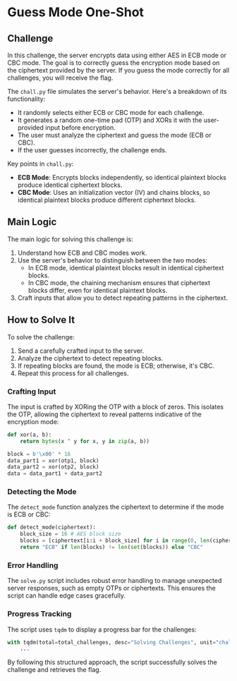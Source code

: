 # Guess Mode One-Shot

## Challenge

In this challenge, the server encrypts data using either AES in ECB mode or CBC mode. The goal is to correctly guess the encryption mode based on the ciphertext provided by the server. If you guess the mode correctly for all challenges, you will receive the flag.

The `chall.py` file simulates the server's behavior. Here's a breakdown of its functionality:
- It randomly selects either ECB or CBC mode for each challenge.
- It generates a random one-time pad (OTP) and XORs it with the user-provided input before encryption.
- The user must analyze the ciphertext and guess the mode (ECB or CBC).
- If the user guesses incorrectly, the challenge ends.

Key points in `chall.py`:
- **ECB Mode**: Encrypts blocks independently, so identical plaintext blocks produce identical ciphertext blocks.
- **CBC Mode**: Uses an initialization vector (IV) and chains blocks, so identical plaintext blocks produce different ciphertext blocks.

## Main Logic

The main logic for solving this challenge is:
1. Understand how ECB and CBC modes work.
2. Use the server's behavior to distinguish between the two modes:
   - In ECB mode, identical plaintext blocks result in identical ciphertext blocks.
   - In CBC mode, the chaining mechanism ensures that ciphertext blocks differ, even for identical plaintext blocks.
3. Craft inputs that allow you to detect repeating patterns in the ciphertext.

## How to Solve It

To solve the challenge:
1. Send a carefully crafted input to the server.
2. Analyze the ciphertext to detect repeating blocks.
3. If repeating blocks are found, the mode is ECB; otherwise, it's CBC.
4. Repeat this process for all challenges.

### Crafting Input
The input is crafted by XORing the OTP with a block of zeros. This isolates the OTP, allowing the ciphertext to reveal patterns indicative of the encryption mode:
````python
def xor(a, b):
    return bytes(x ^ y for x, y in zip(a, b))

block = b'\x00' * 16
data_part1 = xor(otp1, block)
data_part2 = xor(otp2, block)
data = data_part1 + data_part2
````

### Detecting the Mode
The `detect_mode` function analyzes the ciphertext to determine if the mode is ECB or CBC:
````python
def detect_mode(ciphertext):
    block_size = 16 # AES block size
    blocks = [ciphertext[i:i + block_size] for i in range(0, len(ciphertext), block_size)]
    return "ECB" if len(blocks) != len(set(blocks)) else "CBC"
````

### Error Handling
The `solve.py` script includes robust error handling to manage unexpected server responses, such as empty OTPs or ciphertexts. This ensures the script can handle edge cases gracefully.

### Progress Tracking
The script uses `tqdm` to display a progress bar for the challenges:
````python
with tqdm(total=total_challenges, desc="Solving Challenges", unit="challenge") as pbar:
    ...
````

By following this structured approach, the script successfully solves the challenge and retrieves the flag.
